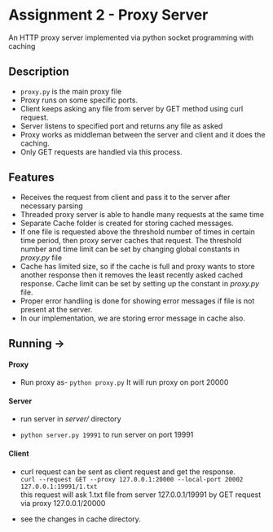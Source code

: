 # Assignment 2 - Proxy Server
An HTTP proxy server implemented via python socket programming with caching

## Description
- `proxy.py` is the main proxy file
- Proxy runs on some specific ports.
- Client keeps asking any file from server by GET method using curl request.
- Server listens to specified port and returns any file as asked
- Proxy works as middleman between the server and client and it does the caching.
- Only GET requests are handled via this process.

## Features
- Receives the request from client and pass it to the server after necessary parsing
- Threaded proxy server is able to handle many requests at the same time
- Separate Cache folder is created for storing cached messages.
- If one file is requested above the threshold number of times in certain time period, then proxy server caches that request. The threshold number and time limit can be set by changing global constants in *proxy.py* file
- Cache has limited size, so if the cache is full and proxy wants to store another response then it removes the least recently asked cached response. Cache limit can be set by setting up the constant in *proxy.py* file.
- Proper error handling is done for showing error messages if file is not present at the server.
- In our implementation, we are storing error message in cache also. 

## Running ->

#### Proxy
- Run proxy as-
	`python proxy.py`
	It will run proxy on port 20000

#### Server
- run server in *server/* directory

- `python server.py 19991` to run server on port 19991

#### Client
- curl request can be sent as client request and get the response.  
`curl --request GET --proxy 127.0.0.1:20000 --local-port 20002 127.0.0.1:19991/1.txt`  
this request will ask 1.txt file from server 127.0.0.1/19991 by GET request via proxy 127.0.0.1/20000


- see the changes in cache directory.




